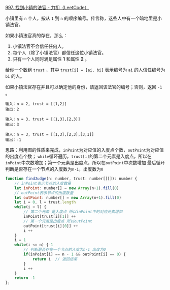 [997. 找到小镇的法官 - 力扣（LeetCode）](https://leetcode.cn/problems/find-the-town-judge/)

小镇里有 `n` 个人，按从 `1` 到 `n` 的顺序编号。传言称，这些人中有一个暗地里是小镇法官。

如果小镇法官真的存在，那么：

1. 小镇法官不会信任任何人。
2. 每个人（除了小镇法官）都信任这位小镇法官。
3. 只有一个人同时满足属性 **1** 和属性 **2** 。

给你一个数组 `trust` ，其中 `trust[i] = [ai, bi]` 表示编号为 `ai` 的人信任编号为 `bi` 的人。

如果小镇法官存在并且可以确定他的身份，请返回该法官的编号；否则，返回 `-1` 。

```
输入：n = 2, trust = [[1,2]]
输出：2

输入：n = 3, trust = [[1,3],[2,3]]
输出：3

输入：n = 3, trust = [[1,3],[2,3],[3,1]]
输出：-1
```

思路：利用图的性质来完成，`inPoint`为对应值的入度点个数，`outPoint`为对应值的出度点个数；
`while`循环遍历，`trust[i]`的第二个元素是入度点，所以在`inPoint`中次数增加；第一个元素是出度点，所以在`outPoint`中次数增加
最后循环判断是否存在一个节点的入度数为`n-1`，出度数为`0`

```js
function findJudge(n: number, trust: number[][]): number {
    // inPoint表示节点的入度数量
    let inPoint: number[] = new Array(n+1).fill(0)
    // outPoint表示节点的出度数量
    let outPoint: number[] = new Array(n+1).fill(0)
    let i = 0, l = trust.length
    while(i < l) {
        // 第二个元素 是入度点 所以inPoint中的对应元素增加
        inPoint[trust[i][1]] ++
        // 第一个元素是出度点 所以outPoint
        outPoint[trust[i][0]] ++
        i ++
    }
    i = 1
    while(i <= n) {-1
        // 判断是否存在一个节点的入度为n-1 出度为0
        if(inPoint[i] == n - 1 && outPoint[i] == 0) {
            return i  // 返回结果
        }
        i ++
    }
    return -1
};
```

